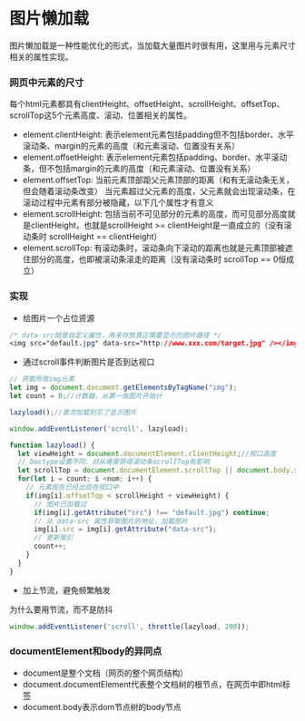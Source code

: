 # 图片懒加载
图片懒加载是一种性能优化的形式，当加载大量图片时很有用，这里用与元素尺寸相关的属性实现。
### 网页中元素的尺寸
每个html元素都具有clientHeight、offsetHeight、scrollHeight、offsetTop、scrollTop这5个元素高度、滚动、位置相关的属性。
- element.clientHeight: 表示element元素包括padding但不包括border、水平滚动条、margin的元素的高度（和元素滚动、位置没有关系）
- element.offsetHeight: 表示element元素包括padding、border、水平滚动条，但不包括margin的元素的高度（和元素滚动、位置没有关系）
- element.offsetTop: 当前元素顶部距父元素顶部的距离（和有无滚动条无关，但会随着滚动条改变）
当元素超过父元素的高度，父元素就会出现滚动条，在滚动过程中元素有部分被隐藏，以下几个属性才有意义
- element.scrollHeight: 包括当前不可见部分的元素的高度，而可见部分高度就是clientHeight，也就是scrollHeight >= clientHeight是一直成立的（没有滚动条时 scrollHeight == clientHeight）
- element.scrollTop: 有滚动条时，滚动条向下滚动的距离也就是元素顶部被遮住部分的高度，也即被滚动条滚走的距离（没有滚动条时 scrollTop == 0恒成立）

### 实现
- 给图片一个占位资源
```css
/* data-src就是自定义属性，用来存放真正需要显示的图片路径 */
<img src="default.jpg" data-src="http://www.xxx.com/target.jpg" /></img>
```
- 通过scroll事件判断图片是否到达视口
```javascript
// 获取所有img元素
let img = document.document.getElementsByTagName("img");
let count = 0;//计数器，从第一张图片开始计

lazyload();//首次加载别忘了显示图片

window.addEventListener('scroll', lazyload);

function lazyload() {
  let viewHeight = document.documentElement.clientHeight;//视口高度
  // Doctype设置不同，对从哪里获得滚动条scrollTop有影响
  let scrollTop = document.documentElement.scrollTop || document.body.scrollTop;//滚动条卷去的高度
  for(let i = count; i <num; i++) {
    // 元素现在已经出现在视口中
    if(img[i].offsetTop < scrollHeight + viewHeight) {
      // 图片已加载过
      if(img[i].getAttribute("src") !== "default.jpg") continue;
      // 从 data-src 属性获取图片的地址，加载图片
      img[i].src = img[i].getAttribute("data-src");
      // 更新索引
      count++;
    }
  }
}
```

- 加上节流，避免频繁触发

为什么要用节流，而不是防抖
```javascript
window.addEventListener('scroll', throttle(lazyload, 200));
```
### documentElement和body的异同点
- document是整个文档（网页的整个网页结构）
- document.documentElement代表整个文档树的根节点，在网页中即html标签
- document.body表示dom节点树的body节点
